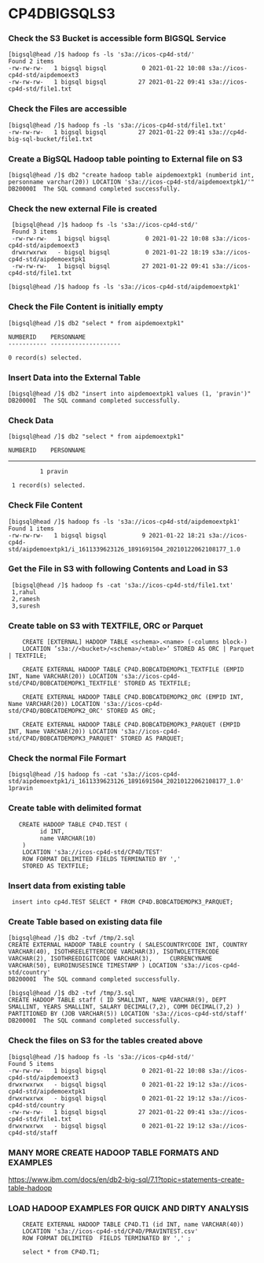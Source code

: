 # CP4DBIGSQLS3

### Check the S3 Bucket is accessible form BIGSQL Service

    [bigsql@head /]$ hadoop fs -ls 's3a://icos-cp4d-std/'
    Found 2 items
    -rw-rw-rw-   1 bigsql bigsql          0 2021-01-22 10:08 s3a://icos-cp4d-std/aipdemoext3
    -rw-rw-rw-   1 bigsql bigsql         27 2021-01-22 09:41 s3a://icos-cp4d-std/file1.txt

### Check the Files are accessible 

    [bigsql@head /]$ hadoop fs -ls 's3a://icos-cp4d-std/file1.txt'
    -rw-rw-rw-   1 bigsql bigsql         27 2021-01-22 09:41 s3a://cp4d-big-sql-bucket/file1.txt

### Create a BigSQL Hadoop table pointing to External file on S3

    [bigsql@head /]$ db2 "create hadoop table aipdemoextpk1 (numberid int, personname varchar(20)) LOCATION 's3a://icos-cp4d-std/aipdemoextpk1/'"
    DB20000I  The SQL command completed successfully.

### Check the new external File is created

     [bigsql@head /]$ hadoop fs -ls 's3a://icos-cp4d-std/'
     Found 3 items
     -rw-rw-rw-   1 bigsql bigsql          0 2021-01-22 10:08 s3a://icos-cp4d-std/aipdemoext3
     drwxrwxrwx   - bigsql bigsql          0 2021-01-22 18:19 s3a://icos-cp4d-std/aipdemoextpk1
     -rw-rw-rw-   1 bigsql bigsql         27 2021-01-22 09:41 s3a://icos-cp4d-std/file1.txt

    [bigsql@head /]$ hadoop fs -ls 's3a://icos-cp4d-std/aipdemoextpk1'

### Check the File Content is initially empty 

    [bigsql@head /]$ db2 "select * from aipdemoextpk1"

    NUMBERID    PERSONNAME          
    ----------- --------------------

    0 record(s) selected.

### Insert Data into the External Table

    [bigsql@head /]$ db2 "insert into aipdemoextpk1 values (1, 'pravin')"
    DB20000I  The SQL command completed successfully.

### Check Data

    [bigsql@head /]$ db2 "select * from aipdemoextpk1"
  
    NUMBERID    PERSONNAME          
   ----------- --------------------
             1 pravin              

     1 record(s) selected.

### Check File Content

    [bigsql@head /]$ hadoop fs -ls 's3a://icos-cp4d-std/aipdemoextpk1'
    Found 1 items
    -rw-rw-rw-   1 bigsql bigsql          9 2021-01-22 18:21 s3a://icos-cp4d-std/aipdemoextpk1/i_1611339623126_1891691504_20210122062108177_1.0

### Get the File in S3 with following Contents and Load in S3

     [bigsql@head /]$ hadoop fs -cat 's3a://icos-cp4d-std/file1.txt'
     1,rahul
     2,ramesh
     3,suresh

### Create table on S3 with TEXTFILE, ORC or Parquet

        CREATE [EXTERNAL] HADOOP TABLE <schema>.<name> (-columns block-) 
        LOCATION ’s3a://<bucket>/<schema>/<table>’ STORED AS ORC | Parquet | TEXTFILE;

        CREATE EXTERNAL HADOOP TABLE CP4D.BOBCATDEMOPK1_TEXTFILE (EMPID INT, Name VARCHAR(20)) LOCATION 's3a://icos-cp4d-std/CP4D/BOBCATDEMOPK1_TEXTFILE' STORED AS TEXTFILE;

        CREATE EXTERNAL HADOOP TABLE CP4D.BOBCATDEMOPK2_ORC (EMPID INT, Name VARCHAR(20)) LOCATION 's3a://icos-cp4d-std/CP4D/BOBCATDEMOPK2_ORC' STORED AS ORC;

        CREATE EXTERNAL HADOOP TABLE CP4D.BOBCATDEMOPK3_PARQUET (EMPID INT, Name VARCHAR(20)) LOCATION 's3a://icos-cp4d-std/CP4D/BOBCATDEMOPK3_PARQUET' STORED AS PARQUET;

### Check the normal File Formart

    [bigsql@head /]$ hadoop fs -cat 's3a://icos-cp4d-std/aipdemoextpk1/i_1611339623126_1891691504_20210122062108177_1.0'
    1pravin

### Create table with delimited format

       CREATE HADOOP TABLE CP4D.TEST (
             id INT,
             name VARCHAR(10)
        )
        LOCATION 's3a://icos-cp4d-std/CP4D/TEST'
        ROW FORMAT DELIMITED FIELDS TERMINATED BY ','
        STORED AS TEXTFILE;
 
 ### Insert data from existing table
  
     insert into cp4d.TEST SELECT * FROM CP4D.BOBCATDEMOPK3_PARQUET;
  
### Create Table based on existing data file 

    [bigsql@head /]$ db2 -tvf /tmp/2.sql 
    CREATE EXTERNAL HADOOP TABLE country ( SALESCOUNTRYCODE INT, COUNTRY VARCHAR(40), ISOTHREELETTERCODE VARCHAR(3), ISOTWOLETTERCODE VARCHAR(2), ISOTHREEDIGITCODE VARCHAR(3),     CURRENCYNAME VARCHAR(50), EUROINUSESINCE TIMESTAMP ) LOCATION 's3a://icos-cp4d-std/country'
    DB20000I  The SQL command completed successfully.

    [bigsql@head /]$ db2 -tvf /tmp/3.sql
    CREATE HADOOP TABLE staff ( ID SMALLINT, NAME VARCHAR(9), DEPT SMALLINT, YEARS SMALLINT, SALARY DECIMAL(7,2), COMM DECIMAL(7,2) ) PARTITIONED BY (JOB VARCHAR(5)) LOCATION 's3a://icos-cp4d-std/staff'
    DB20000I  The SQL command completed successfully.

### Check the files on S3 for the tables created above

    [bigsql@head /]$ hadoop fs -ls 's3a://icos-cp4d-std/'
    Found 5 items
    -rw-rw-rw-   1 bigsql bigsql          0 2021-01-22 10:08 s3a://icos-cp4d-std/aipdemoext3
    drwxrwxrwx   - bigsql bigsql          0 2021-01-22 19:12 s3a://icos-cp4d-std/aipdemoextpk1
    drwxrwxrwx   - bigsql bigsql          0 2021-01-22 19:12 s3a://icos-cp4d-std/country
    -rw-rw-rw-   1 bigsql bigsql         27 2021-01-22 09:41 s3a://icos-cp4d-std/file1.txt
    drwxrwxrwx   - bigsql bigsql          0 2021-01-22 19:12 s3a://icos-cp4d-std/staff

### MANY MORE CREATE HADOOP TABLE FORMATS AND EXAMPLES

https://www.ibm.com/docs/en/db2-big-sql/7.1?topic=statements-create-table-hadoop

### LOAD HADOOP EXAMPLES FOR QUICK AND DIRTY ANALYSIS

        CREATE EXTERNAL HADOOP TABLE CP4D.T1 (id INT, name VARCHAR(40))
        LOCATION 's3a://icos-cp4d-std/CP4D/PRAVINTEST.csv'
        ROW FORMAT DELIMITED  FIELDS TERMINATED BY ',' ;

        select * from CP4D.T1;
